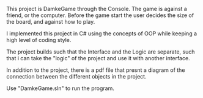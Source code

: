 This project is DamkeGame through the Console.
The game is against a friend, or the computer.
Before the game start the user decides the size of the board, and against how to play.
	 
I implemented this project in C# using the concepts of OOP  while keeping a high level of coding style.
	 
The project builds such that the Interface and the Logic  are separate, such that i can take the "logic" of the project and use it with another interface.

In addition to  the project, there is a pdf file that  presnt a diagram of the connection between the different objects in the project.

Use "DamkeGame.sln" to run the program.



	 

	 
	 
	 
